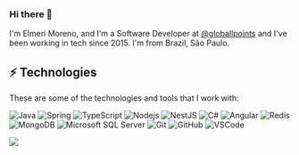 
### Hi there 👋

I'm Elmeri Moreno, and I'm a Software Developer at [@globallpoints](https://github.com/globallpoints) and I've been working in tech since 2015. I'm from Brazil, São Paulo.

## ⚡ Technologies

These are some of the technologies and tools that I work with:

![Java](https://img.shields.io/badge/-Java-007396?style=flat-square&logo=java&logoColor=white)
![Spring](https://img.shields.io/badge/-Spring-6DB33F?style=flat-square&logo=spring&logoColor=white)
![TypeScript](https://img.shields.io/badge/-TypeScript-007ACC?style=flat-square&logo=typescript&logoColor=white)
![Nodejs](https://img.shields.io/badge/-Nodejs-339933?style=flat-square&logo=Node.js&logoColor=white)
![NestJS](https://img.shields.io/badge/-NestJS-E0234E?style=flat-square&logo=nestjs&logoColor=white)
![C#](https://img.shields.io/badge/-C%23-178600?style=flat-square&logo=windows)
![Angular](https://img.shields.io/badge/-Angular-DD0031?style=flat-square&logo=angular)
![Redis](https://img.shields.io/badge/redis-%23DD0031.svg?style=flat-square&logo=redis&logoColor=white)
![MongoDB](https://img.shields.io/badge/-MongoDB-black?style=flat-square&logo=mongodb)
![Microsoft SQL Server](https://img.shields.io/badge/-SQL%20Server-CC2927?style=flat-square&logo=microsoft-sql-server&logoColor=white)
![Git](https://img.shields.io/badge/-Git-black?style=flat-square&logo=git)
![GitHub](https://img.shields.io/badge/-GitHub-181717?style=flat-square&logo=github)
![VSCode](https://img.shields.io/badge/-VSCode-007ACC?style=flat-square&logo=visual-studio-code&logoColor=white)

<p>
  <a href="https://github.com/anuraghazra/github-readme-stats">
    <img
      align="center"
      src="https://github-readme-stats.vercel.app/api/top-langs/?username=ejmeri&hide=css,php,html,scss&langs_count=4&layout=pie"
    />
  </a>
</p>
